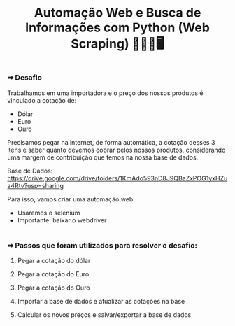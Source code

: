 #

<div>
  <h1 align="center"> Automação Web e Busca de Informações com Python (Web Scraping) 👩‍💻🦾🖥</h1>
</div>

#

<h3>➡ Desafio </h3>

Trabalhamos em uma importadora e o preço dos nossos produtos é vinculado a cotação de:
- Dólar
- Euro
- Ouro

Precisamos pegar na internet, de forma automática, a cotação desses 3 itens e saber quanto devemos cobrar pelos nossos produtos, considerando uma margem de contribuição que temos na nossa base de dados.

Base de Dados: https://drive.google.com/drive/folders/1KmAdo593nD8J9QBaZxPOG1yxHZua4Rtv?usp=sharing

Para isso, vamos criar uma automação web:

- Usaremos o selenium
- Importante: baixar o webdriver

#

<h3>➡ Passos que foram utilizados para resolver o desafio: </h3>

1. Pegar a cotação do dólar


2. Pegar a cotação do Euro


3. Pegar a cotação do Ouro


4. Importar a base de dados e atualizar as cotações na base


5. Calcular os novos preços e salvar/exportar a base de dados

# 
